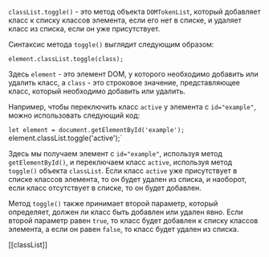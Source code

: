 `classList.toggle()` - это метод объекта `DOMTokenList`, который добавляет класс к списку классов элемента, если его нет в списке, и удаляет класс из списка, если он уже присутствует.

Синтаксис метода `toggle()` выглядит следующим образом:

`element.classList.toggle(class);`

Здесь `element` - это элемент DOM, у которого необходимо добавить или удалить класс, а `class` - это строковое значение, представляющее класс, который необходимо добавить или удалить.

Например, чтобы переключить класс `active` у элемента с `id="example"`, можно использовать следующий код:

`let element = document.getElementById('example'); 
`element.classList.toggle('active');`

Здесь мы получаем элемент с `id="example"`, используя метод `getElementById()`, и переключаем класс `active`, используя метод `toggle()` объекта `classList`. Если класс `active` уже присутствует в списке классов элемента, то он будет удален из списка, и наоборот, если класс отсутствует в списке, то он будет добавлен.

Метод `toggle()` также принимает второй параметр, который определяет, должен ли класс быть добавлен или удален явно. Если второй параметр равен `true`, то класс будет добавлен к списку классов элемента, а если он равен `false`, то класс будет удален из списка.


[[classList]]